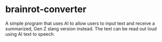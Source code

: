 # brainrot-converter
A simple program that uses AI to allow users to input text and receive a summarized, Gen Z slang version instead. The text can be read out loud using AI text to speech.
